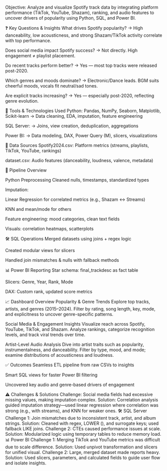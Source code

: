 Objective:
Analyze and visualize Spotify track data by integrating platform performance (TikTok, YouTube, Shazam), ranking, and audio features to uncover drivers of popularity using Python, SQL, and Power BI.

❓ Key Questions & Insights
What drives Spotify popularity?
→ High danceability, low acousticness, and strong Shazam/TikTok activity correlate with top performance.

Does social media impact Spotify success?
→ Not directly. High engagement ≠ playlist placement.

Do recent tracks perform better?
→ Yes — most top tracks were released post-2020.

Which genres and moods dominate?
→ Electronic/Dance leads. BGM suits cheerful moods, vocals fit neutral/sad tones.

Are explicit tracks increasing?
→ Yes — especially post-2020, reflecting genre evolution.

🧰 Tools & Technologies Used
Python: Pandas, NumPy, Seaborn, Matplotlib, Scikit-learn
→ Data cleaning, EDA, imputation, feature engineering

SQL Server:
→ Joins, view creation, deduplication, aggregations

Power BI:
→ Data modeling, DAX, Power Query (M), slicers, visualizations

📂 Data Sources
Spotify2024.csv: Platform metrics (streams, playlists, TikTok, YouTube, rankings)

dataset.csv: Audio features (danceability, loudness, valence, metadata)

🔄 Pipeline Overview

Python Preprocessing
Cleaned nulls, timestamps, standardized types

Imputation:

Linear Regression for correlated metrics (e.g., Shazam ↔ Streams)

KNN and mean/mode for others

Feature engineering: mood categories, clean text fields

Visuals: correlation heatmaps, scatterplots

🛠️ SQL Operations
Merged datasets using joins + regex logic

Created modular views for slicers

Handled join mismatches & nulls with fallback methods

📊 Power BI Reporting
Star schema: final_trackdesc as fact table

Slicers: Genre, Year, Rank, Mode

DAX: Custom rank, updated score metrics

📈 Dashboard Overview
Popularity & Genre Trends
Explore top tracks, artists, and genres (2015–2024). Filter by rating, song length, key, mode, and explicitness to uncover genre-specific patterns.

Social Media & Engagement Insights
Visualize reach across Spotify, YouTube, TikTok, and Shazam. Analyze rankings, categorize recognition levels, and track viral trends over time.

Artist-Level Audio Analysis
Dive into artist traits such as popularity, instrumentalness, and danceability. Filter by type, mood, and mode; examine distributions of acousticness and loudness.


✅ Outcomes
Seamless ETL pipeline from raw CSVs to insights

Smart SQL views for faster Power BI filtering

Uncovered key audio and genre-based drivers of engagement

⚠️ Challenges & Solutions
Challenge: Social media fields had excessive missing values, making imputation complex. Solution: Correlation analysis guided imputation strategy—used linear regression where correlation was strong (e.g., with streams), and KNN for weaker ones.
🛠️ SQL Server
Challenge 1: Join mismatches due to inconsistent track, artist, and album strings. Solution: Cleaned with regex, LOWER (), and surrogate keys; used fallback LIKE joins.
Challenge 2: CTEs caused performance issues at scale. Solution: Modularized logic using temporary tables to reduce memory load.
📊 Power BI
Challenge 1: Merging TikTok and YouTube metrics was difficult due to scale difference. Solution: Used unpivot transformation and slicers for unified visual.
Challenge 2: Large, merged dataset made reports heavy. Solution: Used slicers, parameters, and calculated fields to guide user flow and isolate insights.
